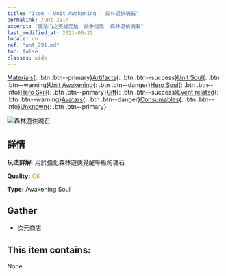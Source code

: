 ```yaml
---
title: "Item - Unit Awakening - 森林遊俠魂石"
permalink: /unt_291/
excerpt: "魔法门之英雄无敌：战争纪元  森林遊俠魂石"
last_modified_at: 2021-06-22
locale: cn
ref: "unt_291.md"
toc: false
classes: wide
---
```

 [Materials](/ItemsCN/){: .btn .btn--primary}[Artifacts](/ItemsCN/Artifacts/){: .btn .btn--success}[Unit Soul](/ItemsCN/UnitSoul/){: .btn .btn--warning}[Unit Awakening](/ItemsCN/UnitAwakening/){: .btn .btn--danger}[Hero Soul](/ItemsCN/HeroSoul/){: .btn .btn--info}[Hero Skill](/ItemsCN/HeroSkill/){: .btn .btn--primary}[Gift](/ItemsCN/Gift/){: .btn .btn--success}[Event related](/ItemsCN/Events/){: .btn .btn--warning}[Avatars](/ItemsCN/Avatars/){: .btn .btn--danger}[Consumables](/ItemsCN/Consumables/){: .btn .btn--info}[Unknown](/ItemsCN/Unknown/){: .btn .btn--primary}

 ![森林遊俠魂石](/images/u/tia_mujingling.jpg)

## 詳情
 **玩法詳解:** 用於強化森林遊俠覺醒等級的魂石

 **Quality:** <span style="color: #FF8C00">OK</span>

 **Type:** Awakening Soul

## Gather

*    次元商店 

## This item contains:

  None

